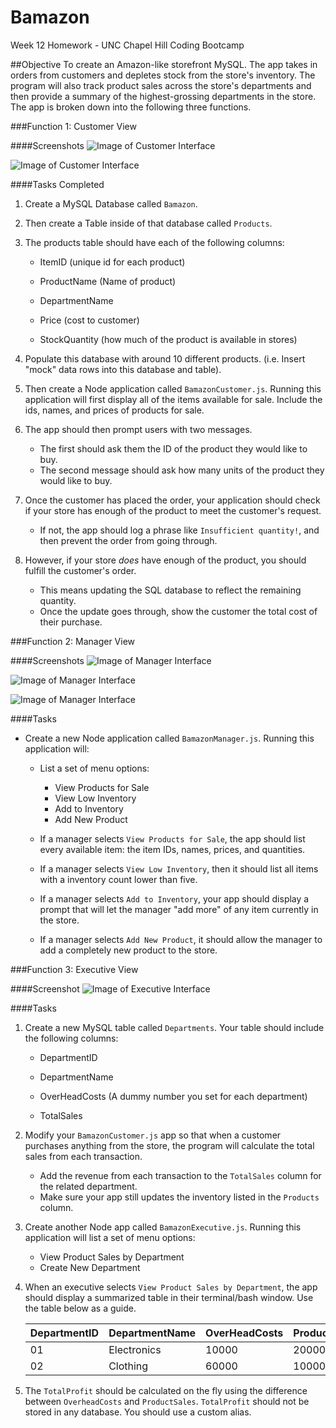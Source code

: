 # Bamazon
Week 12 Homework - UNC Chapel Hill Coding Bootcamp

##Objective
To create an Amazon-like storefront MySQL. The app takes in orders from customers and depletes stock from the store's inventory. The program will also track product sales across the store's departments and then provide a summary of the highest-grossing departments in the store. The app is broken down into the following three functions. 

###Function 1: Customer View

####Screenshots
![Image of Customer Interface](https://github.com/jacobmjarvis/HW-12-Bamazon/screenshots/cust_scrn.jpeg)

![Image of Customer Interface](https://github.com/jacobmjarvis/HW-12-Bamazon/screenshots/cust_scrn_2.jpeg)

####Tasks Completed

1. Create a MySQL Database called `Bamazon`.

2. Then create a Table inside of that database called `Products`.

3. The products table should have each of the following columns:

	* ItemID (unique id for each product)

	* ProductName (Name of product)

	* DepartmentName

	* Price (cost to customer)

	* StockQuantity (how much of the product is available in stores)

4. Populate this database with around 10 different products. (i.e. Insert "mock" data rows into this database and table).

5. Then create a Node application called `BamazonCustomer.js`. Running this application will first display all of the items available for sale. Include the ids, names, and prices of products for sale.

6. The app should then prompt users with two messages.
	* The first should ask them the ID of the product they would like to buy.
	* The second message should ask how many units of the product they would like to buy.

7. Once the customer has placed the order, your application should check if your store has enough of the product to meet the customer's request.
	* If not, the app should log a phrase like `Insufficient quantity!`, and then prevent the order from going through.

8. However, if your store *does* have enough of the product, you should fulfill the customer's order.
	* This means updating the SQL database to reflect the remaining quantity.
	* Once the update goes through, show the customer the total cost of their purchase.

###Function 2: Manager View

####Screenshots
![Image of Manager Interface](https://github.com/jacobmjarvis/HW-12-Bamazon/screenshots/mgr_scrn.jpeg)

![Image of Manager Interface](https://github.com/jacobmjarvis/HW-12-Bamazon/screenshots/mgr_scrn_2.jpeg)

![Image of Manager Interface](https://github.com/jacobmjarvis/HW-12-Bamazon/screenshots/mgr_scrn_3.jpeg)


####Tasks

* Create a new Node application called `BamazonManager.js`. Running this application will:

	* List a set of menu options:
		* View Products for Sale
		* View Low Inventory
		* Add to Inventory
		* Add New Product

	* If a manager selects `View Products for Sale`, the app should list every available item: the item IDs, names, prices, and quantities.

	* If a manager selects `View Low Inventory`, then it should list all items with a inventory count lower than five.

	* If a manager selects `Add to Inventory`, your app should display a prompt that will let the manager "add more" of any item currently in the store.

	* If a manager selects `Add New Product`, it should allow the manager to add a completely new product to the store.

###Function 3: Executive View

####Screenshot
![Image of Executive Interface](https://github.com/jacobmjarvis/HW-12-Bamazon/screenshots/exec_scrn.jpeg)

####Tasks

1. Create a new MySQL table called `Departments`. Your table should include the following columns:

	* DepartmentID

	* DepartmentName

	* OverHeadCosts (A dummy number you set for each department)

	* TotalSales

2. Modify your `BamazonCustomer.js` app so that when a customer purchases anything from the store, the program will calculate the total sales from each transaction.
	* Add the revenue from each transaction to the `TotalSales` column for the related department.
	* Make sure your app still updates the inventory listed in the `Products` column.

3. Create another Node app called `BamazonExecutive.js`. Running this application will list a set of menu options:
	* View Product Sales by Department
	* Create New Department

4. When an executive selects `View Product Sales by Department`, the app should display a summarized table in their terminal/bash window. Use the table below as a guide.

	| DepartmentID | DepartmentName | OverHeadCosts | ProductSales | TotalProfit |
	|--------------|----------------|---------------|--------------|-------------|
	| 01           | Electronics    | 10000         | 20000        | 10000       |
	| 02           | Clothing       | 60000         | 100000       | 40000       |


5. The `TotalProfit` should be calculated on the fly using the difference between `OverheadCosts` and `ProductSales`. `TotalProfit` should not be stored in any database. You should use a custom alias.
